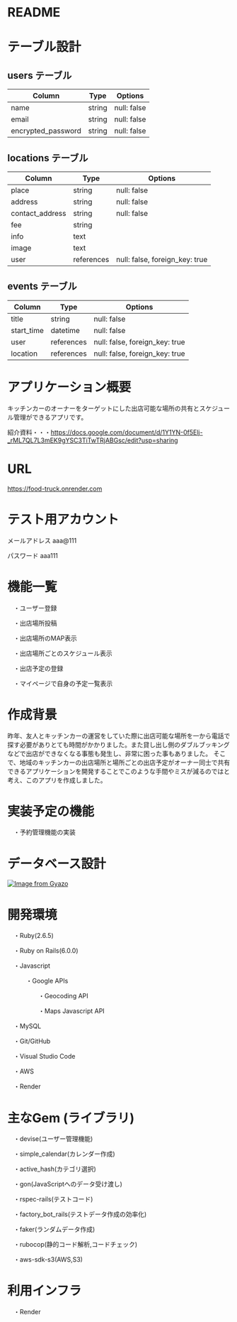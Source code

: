 # README

# テーブル設計


## users テーブル

| Column             | Type   | Options     |
| ------------------ | ------ | ----------- |
| name               | string | null: false |
| email              | string | null: false |
| encrypted_password | string | null: false |




## locations テーブル

| Column             | Type       | Options                        |
| ------------------ | ---------- | ------------------------------ |
| place              | string     | null: false                    |
| address            | string     | null: false                    |
| contact_address    | string     | null: false                    |
| fee                | string     |                                |
| info               | text       |                                |
| image              | text       |                                |
| user               | references | null: false, foreign_key: true |


## events テーブル

| Column             | Type       | Options                        |
| ------------------ | ---------- | ------------------------------ |
| title              | string     | null: false                    |
| start_time         | datetime   | null: false                    |
| user               | references | null: false, foreign_key: true |
| location           | references | null: false, foreign_key: true |


# アプリケーション概要
キッチンカーのオーナーをターゲットにした出店可能な場所の共有とスケジュール管理ができるアプリです。

紹介資料・・・https://docs.google.com/document/d/1Y1YN-0f5Elj-_rML7QL7L3mEK9gYSC3TiTwTRjABGsc/edit?usp=sharing

# URL
https://food-truck.onrender.com

# テスト用アカウント
メールアドレス   aaa@111

パスワード      aaa111

# 機能一覧
　・ユーザー登録

　・出店場所投稿

　・出店場所のMAP表示

　・出店場所ごとのスケジュール表示

　・出店予定の登録

　・マイページで自身の予定一覧表示

# 作成背景

昨年、友人とキッチンカーの運営をしていた際に出店可能な場所を一から電話で探す必要がありとても時間がかかりました。また貸し出し側のダブルブッキングなどで出店ができなくなる事態も発生し、非常に困った事もありました。
そこで、地域のキッチンカーの出店場所と場所ごとの出店予定がオーナー同士で共有できるアプリケーションを開発することでこのような手間やミスが減るのではと考え、このアプリを作成しました。


# 実装予定の機能

　・予約管理機能の実装

# データベース設計

[![Image from Gyazo](https://i.gyazo.com/78cc9043cc9518d5ef7a08924c6ca823.png)](https://gyazo.com/78cc9043cc9518d5ef7a08924c6ca823)

# 開発環境
　・Ruby(2.6.5)

　・Ruby on Rails(6.0.0)

　・Javascript

　　　・Google APIs

　　　　　・Geocoding API

　　　　　・Maps Javascript API

　・MySQL

　・Git/GitHub

　・Visual Studio Code

　・AWS

　・Render

# 主なGem (ライブラリ)
　・devise(ユーザー管理機能)

　・simple_calendar(カレンダー作成)

　・active_hash(カテゴリ選択)

　・gon(JavaScriptへのデータ受け渡し)

　・rspec-rails(テストコード)

　・factory_bot_rails(テストデータ作成の効率化)

　・faker(ランダムデータ作成)

　・rubocop(静的コード解析,コードチェック)

　・aws-sdk-s3(AWS,S3)

# 利用インフラ
　・Render
